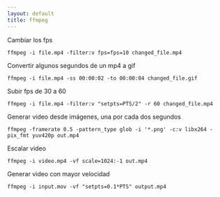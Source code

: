 ```yaml
---
layout: default
title: ffmpeg
---
```


Cambiar los fps

    ffmpeg -i file.mp4 -filter:v fps=fps=10 changed_file.mp4

Convertir algunos segundos de un mp4 a gif

    ffmpeg -i file.mp4 -ss 00:00:02 -to 00:00:04 changed_file.gif

Subir fps de 30 a 60

    ffmpeg -i file.mp4 -filter:v "setpts=PTS/2" -r 60 changed_file.mp4

Generar video desde imágenes, una por cada dos segundos

    ffmpeg -framerate 0.5 -pattern_type glob -i '*.png' -c:v libx264 -pix_fmt yuv420p out.mp4

Escalar video

    ffmpeg -i video.mp4 -vf scale=1024:-1 out.mp4

Generar video con mayor velocidad

    ffmpeg -i input.mov -vf "setpts=0.1*PTS" output.mp4
